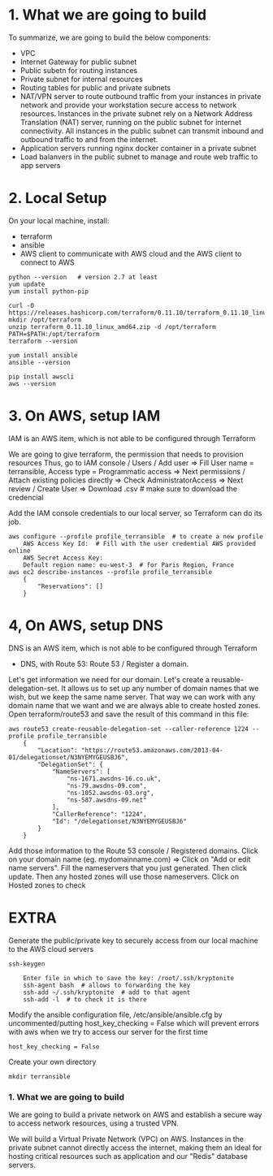 # 1. What we are going to build

To summarize, we are going to build the below components:
- VPC
- Internet Gateway for public subnet
- Public subetn for routing instances
- Private subnet for internal resources
- Routing tables for public and private subnets
- NAT/VPN server to route outbound traffic from your instances in private network
and provide your workstation secure access to network resources. Instances in the private subnet rely on a Network Address Translation (NAT) server, running on the public subnet for internet connectivity. All instances in the public subnet can transmit inbound and outbound traffic to and from the internet.
- Application servers running nginx docker container in a private subnet
- Load balanvers in the public subnet to manage and route web traffic to app servers



# 2. Local Setup 

On your local machine, install:
- terraform 
- ansible
- AWS client to communicate with AWS cloud
and the AWS client to connect to AWS
```console
python --version   # version 2.7 at least
yum update
yum install python-pip

curl -O https://releases.hashicorp.com/terraform/0.11.10/terraform_0.11.10_linux_amd64.zip
mkdir /opt/terraform
unzip terraform_0.11.10_linux_amd64.zip -d /opt/terraform
PATH=$PATH:/opt/terraform
terraform --version

yum install ansible
ansible --version

pip install awscli
aws --version
```



# 3. On AWS, setup IAM

IAM is an AWS item, which is not able to be configured through Terraform

We are going to give terraform, the permission that needs to provision resources
Thus, go to IAM console / Users / Add user 
=> Fill User name = terransible, Access type = Programmatic access
=> Next permissions / Attach existing policies directly => Check AdministratorAccess
=> Next review / Create User
=> Download .csv  # make sure to download the credencial


Add the IAM console credentials to our local server, so Terraform can do its job.
```console
aws configure --profile profile_terransible  # to create a new profile
    AWS Access Key Id:  # Fill with the user credential AWS provided online 
    AWS Secret Access Key:  
    Default region name: eu-west-3  # for Paris Region, France
aws ec2 describe-instances --profile profile_terransible
    {
        "Reservations": []
    }

```

# 4, On AWS, setup DNS

DNS is an AWS item, which is not able to be configured through Terraform

- DNS, with Route 53:
Route 53 / Register a domain.


Let's get information we need for our domain.
Let's create a reusable-delegation-set. It allows us to set up any number of domain names that we wish, but we keep the same name server. That way we can work with any domain name that we want and we are always able to create hosted zones.
Open terraform/route53 and save the result of this command in this file: 
```console
aws route53 create-reusable-delegation-set --caller-reference 1224 --profile profile_terransible
    {
        "Location": "https://route53.amazonaws.com/2013-04-01/delegationset/N3NYEMYGEUSBJ6", 
        "DelegationSet": {
            "NameServers": [
                "ns-1671.awsdns-16.co.uk", 
                "ns-79.awsdns-09.com", 
                "ns-1052.awsdns-03.org", 
                "ns-587.awsdns-09.net"
            ], 
            "CallerReference": "1224", 
            "Id": "/delegationset/N3NYEMYGEUSBJ6"
        }
    }
```
Add those information to the Route 53 console / Registered domains. Click on your domain name (eg. mydomainname.com)
=> Click on "Add or edit name servers". Fill the nameservers that you just generated. Then click update. Then any hosted zones will use those nameservers. Click on Hosted zones to check



# EXTRA
Generate the public/private key to securely access from our local machine to the AWS cloud servers
```console
ssh-keygen

    Enter file in which to save the key: /root/.ssh/kryptonite
    ssh-agent bash  # allows to forwarding the key
    ssh-add ~/.ssh/kryptonite  # add to that agent
    ssh-add -l  # to check it is there
```

Modify the ansible configuration file, /etc/ansible/ansible.cfg
by uncommented/putting host_key_checking = False
which will prevent errors with aws when we try to access our server for the first time
```console
host_key_checking = False 
```

Create your own directory
```console
mkdir terransible
```


### 1. What we are going to build

We are going to build a private network on AWS
and establish a secure way to access network resources, using a trusted VPN.

We will build a Virtual Private Network (VPC) on AWS.
Instances in the private subnet cannot directly access the internet, making them an ideal for hosting critical resources such as application and our "Redis" database servers.



